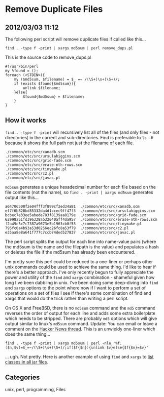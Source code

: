 # Remove Duplicate Files

## 2012/03/03 11:12

The following perl script will remove duplicate files if called like this...

    find . -type f -print | xargs md5sum | perl remove_dups.pl

This is the source code to remove_dups.pl

    #!/usr/bin/perl
    my %found = ();
    foreach (<STDIN>){
        my ($md5sum, $filename) = $_ =~ /(\S+)\s+(\S+)/;
        if (exists $found{$md5sum}){
            unlink $filename;
        }else{
            $found{$md5sum} = $filename;
        }
    }

## How it works

`find . -type f -print` will recursively list all of the files (and only 
files - not directories) in the current and sub-directories. Find is 
preferable to `ls -R` because it shows the full path not just the 
filename of each file.

    ./common/etc/src/xanadb.scm
    ./common/etc/src/ursulahiggins.scm
    ./common/etc/src/grid-fade.scm
    ./common/etc/src/erase-nth-rows.scm
    ./common/etc/src/tinymake.pl
    ./common/etc/src/c2.pl
    ./common/etc/src/javac.pl
     
`md5sum` generates a unique hexadecimal number for each file based on 
the file contents (not the name), so `find . -print | xargs md5sum` 
generates output like this...

    a64706500f2e04fff3f899cf2ed34a81  ./common/etc/src/xanadb.scm
    ef7f6b820bd85332da4d1ccec9ff47f3  ./common/etc/src/ursulahiggins.scm
    bcbec7e33ee5abede783f8139aa0179e  ./common/etc/src/grid-fade.scm
    62998a51fd396328ab32040aff4da957  ./common/etc/src/erase-nth-rows.scm
    f2a49e3c7c7387a9673e5b1963cb0f53  ./common/etc/src/tinymake.pl
    795fc0a4b93a53d0256ec26fc8a53f79  ./common/etc/src/c2.pl
    e35aa8e8a641f777c7ccb74ded527837  ./common/etc/src/javac.pl

The perl script splits the output for each line into name-value pairs 
(where the md5sum is the name and the filepath is the value) and 
populates a hash or deletes the file if the md5sum has already been encountered.
 
I'm pretty sure this perl could be reduced to a one-liner or perhaps 
other unix commands could be used to achieve the same thing. I'd like to 
hear if there's a better approach. I've only recently begun to fully 
appreciate the power and utility of the `find` and `xargs` combination - 
shameful given how long I've been dabbling in unix. I've been doing some 
deep-diving into `find` and `xargs` options to the point where now if I 
want to perform a set of operations on a set of files I see if there's 
some combination of find and xargs that would do the trick rather than 
writing a perl script. 

On OS X and FreeBSD, there is no `md5sum` command and the `md5` command 
reverses the order of output for each line and adds some extra 
boilerplate which needs to be stripped. There are probably `md5` options 
which will give output similar to linux's `md5sum` command.
Update: You can email or leave a comment on the [Hacker News 
thread][hn]. This is an unwieldy one-liner which does the same thing...

    find . -type f -print | xargs md5sum | perl -nle '%f;($n,$v)=$_=~/(\S+)\s+(\S+)/;if($f{$n}){unlink $v}else{$f{$n}=$v}'

... ugh. Not pretty. Here is another example of using `find` and `xargs` 
to [list classes in all jar files][1].

[1]:  Perl-Goodies-List-contents-of-all-jar-files
[hn]: http://news.ycombinator.com/item?id=3659972

## Categories
unix, perl, programming, Files
